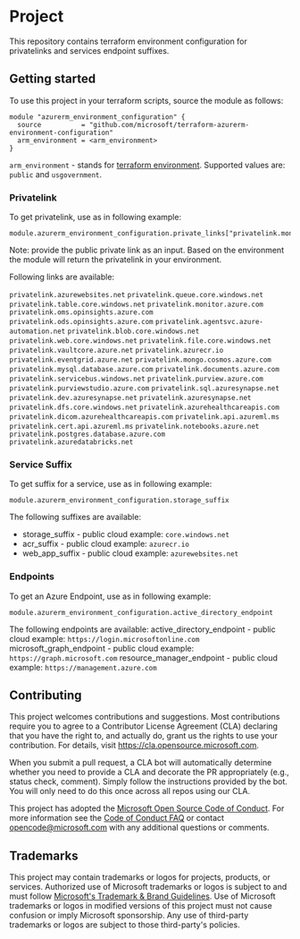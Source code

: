 # Project

This repository contains terraform environment configuration for privatelinks and services endpoint suffixes.

## Getting started

To use this project in your terraform scripts, source the module as follows:

```
module "azurerm_environment_configuration" {
  source          = "github.com/microsoft/terraform-azurerm-environment-configuration"
  arm_environment = <arm_environment>
}
```

`arm_environment` - stands for [terraform environment](https://registry.terraform.io/providers/hashicorp/azurerm/latest/docs#environment). Supported values are: `public` and `usgovernment`.

### Privatelink
To get privatelink, use as in following example:

```
module.azurerm_environment_configuration.private_links["privatelink.monitor.azure.com"]
```

Note: provide the public private link as an input. Based on the environment the module will return the privatelink in your environment.

Following links are available:

`privatelink.azurewebsites.net`
`privatelink.queue.core.windows.net`
`privatelink.table.core.windows.net`
`privatelink.monitor.azure.com`
`privatelink.oms.opinsights.azure.com`
`privatelink.ods.opinsights.azure.com`
`privatelink.agentsvc.azure-automation.net`
`privatelink.blob.core.windows.net`
`privatelink.web.core.windows.net`
`privatelink.file.core.windows.net`
`privatelink.vaultcore.azure.net`
`privatelink.azurecr.io`
`privatelink.eventgrid.azure.net`
`privatelink.mongo.cosmos.azure.com`
`privatelink.mysql.database.azure.com`
`privatelink.documents.azure.com`
`privatelink.servicebus.windows.net`
`privatelink.purview.azure.com`
`privatelink.purviewstudio.azure.com`
`privatelink.sql.azuresynapse.net`
`privatelink.dev.azuresynapse.net`
`privatelink.azuresynapse.net`
`privatelink.dfs.core.windows.net`
`privatelink.azurehealthcareapis.com`
`privatelink.dicom.azurehealthcareapis.com`
`privatelink.api.azureml.ms`
`privatelink.cert.api.azureml.ms`
`privatelink.notebooks.azure.net`
`privatelink.postgres.database.azure.com`
`privatelink.azuredatabricks.net`

### Service Suffix

To get suffix for a service, use as in following example:

```
module.azurerm_environment_configuration.storage_suffix
```

The following suffixes are available:
- storage_suffix - public cloud example: `core.windows.net`
- acr_suffix - public cloud example: `azurecr.io`
- web_app_suffix - public cloud example: `azurewebsites.net`

### Endpoints

To get an Azure Endpoint, use as in following example:

```
module.azurerm_environment_configuration.active_directory_endpoint
```

The following endpoints are available:
active_directory_endpoint - public cloud example: `https://login.microsoftonline.com`
microsoft_graph_endpoint - public cloud example: `https://graph.microsoft.com`
resource_manager_endpoint - public cloud example: `https://management.azure.com`

## Contributing

This project welcomes contributions and suggestions.  Most contributions require you to agree to a
Contributor License Agreement (CLA) declaring that you have the right to, and actually do, grant us
the rights to use your contribution. For details, visit https://cla.opensource.microsoft.com.

When you submit a pull request, a CLA bot will automatically determine whether you need to provide
a CLA and decorate the PR appropriately (e.g., status check, comment). Simply follow the instructions
provided by the bot. You will only need to do this once across all repos using our CLA.

This project has adopted the [Microsoft Open Source Code of Conduct](https://opensource.microsoft.com/codeofconduct/).
For more information see the [Code of Conduct FAQ](https://opensource.microsoft.com/codeofconduct/faq/) or
contact [opencode@microsoft.com](mailto:opencode@microsoft.com) with any additional questions or comments.

## Trademarks

This project may contain trademarks or logos for projects, products, or services. Authorized use of Microsoft 
trademarks or logos is subject to and must follow 
[Microsoft's Trademark & Brand Guidelines](https://www.microsoft.com/en-us/legal/intellectualproperty/trademarks/usage/general).
Use of Microsoft trademarks or logos in modified versions of this project must not cause confusion or imply Microsoft sponsorship.
Any use of third-party trademarks or logos are subject to those third-party's policies.
